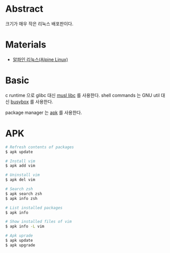 # Abstract

크기가 매우 작은 리눅스 배포판이다. 

# Materials

* [알파인 리눅스(Alpine Linux)](https://www.lesstif.com/pages/viewpage.action?pageId=35356819)

# Basic

c runtime 으로 glibc 대신 [musl libc](https://en.wikipedia.org/wiki/Musl) 를 사용한다. shell commands 는 GNU util 대신 [busybox](https://en.wikipedia.org/wiki/BusyBox) 를 사용한다.

package manager 는 [apk](https://wiki.alpinelinux.org/wiki/Alpine_Linux_package_management) 를 사용한다.

# APK

```bash
# Refresh contents of packages
$ apk update

# Install vim
$ apk add vim

# Uninstall vim
$ apk del vim

# Search zsh
$ apk search zsh
$ apk info zsh

# List installed packages
$ apk info

# Show installed files of vim
$ apk info -L vim

# Apk uprade
$ apk update
$ apk upgrade
```